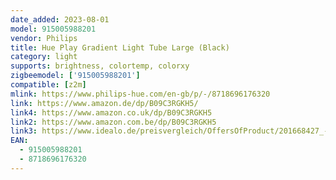 ```yaml
---
date_added: 2023-08-01
model: 915005988201
vendor: Philips
title: Hue Play Gradient Light Tube Large (Black)
category: light
supports: brightness, colortemp, colorxy
zigbeemodel: ['915005988201']
compatible: [z2m]
mlink: https://www.philips-hue.com/en-gb/p/-/8718696176320
link: https://www.amazon.de/dp/B09C3RGKH5/
link4: https://www.amazon.co.uk/dp/B09C3RGKH5
link2: https://www.amazon.com.be/dp/B09C3RGKH5
link3: https://www.idealo.de/preisvergleich/OffersOfProduct/201668427_-hue-play-gradient-light-tube-large-philips.html
EAN: 
  - 915005988201
  - 8718696176320
---
```

